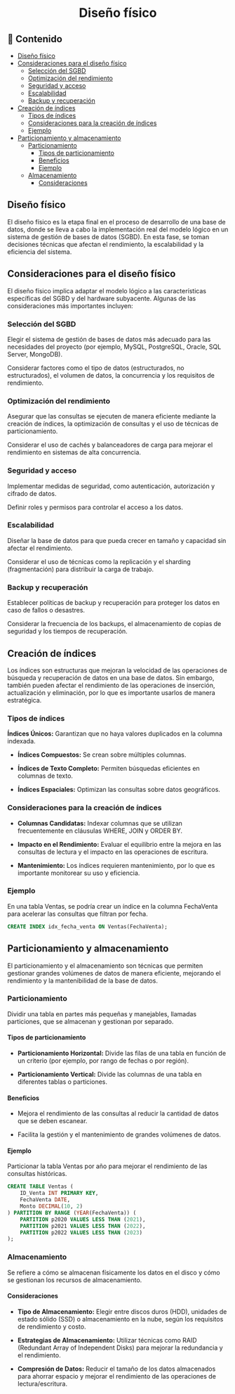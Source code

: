 <h1 align="center">Diseño físico</h1>

<h2>📑 Contenido</h2>

- [Diseño físico](#diseño-físico)
- [Consideraciones para el diseño físico](#consideraciones-para-el-diseño-físico)
  - [Selección del SGBD](#selección-del-sgbd)
  - [Optimización del rendimiento](#optimización-del-rendimiento)
  - [Seguridad y acceso](#seguridad-y-acceso)
  - [Escalabilidad](#escalabilidad)
  - [Backup y recuperación](#backup-y-recuperación)
- [Creación de índices](#creación-de-índices)
  - [Tipos de índices](#tipos-de-índices)
  - [Consideraciones para la creación de índices](#consideraciones-para-la-creación-de-índices)
  - [Ejemplo](#ejemplo)
- [Particionamiento y almacenamiento](#particionamiento-y-almacenamiento)
  - [Particionamiento](#particionamiento)
    - [Tipos de particionamiento](#tipos-de-particionamiento)
    - [Beneficios](#beneficios)
    - [Ejemplo](#ejemplo-1)
  - [Almacenamiento](#almacenamiento)
    - [Consideraciones](#consideraciones)

## Diseño físico

El diseño físico es la etapa final en el proceso de desarrollo de una base de datos, donde se lleva a cabo la implementación real del modelo lógico en un sistema de gestión de bases de datos (SGBD). En esta fase, se toman decisiones técnicas que afectan el rendimiento, la escalabilidad y la eficiencia del sistema.

## Consideraciones para el diseño físico

El diseño físico implica adaptar el modelo lógico a las características específicas del SGBD y del hardware subyacente. Algunas de las consideraciones más importantes incluyen:

### Selección del SGBD

Elegir el sistema de gestión de bases de datos más adecuado para las necesidades del proyecto (por ejemplo, MySQL, PostgreSQL, Oracle, SQL Server, MongoDB).

Considerar factores como el tipo de datos (estructurados, no estructurados), el volumen de datos, la concurrencia y los requisitos de rendimiento.

### Optimización del rendimiento

Asegurar que las consultas se ejecuten de manera eficiente mediante la creación de índices, la optimización de consultas y el uso de técnicas de particionamiento.

Considerar el uso de cachés y balanceadores de carga para mejorar el rendimiento en sistemas de alta concurrencia.

### Seguridad y acceso

Implementar medidas de seguridad, como autenticación, autorización y cifrado de datos.

Definir roles y permisos para controlar el acceso a los datos.

### Escalabilidad

Diseñar la base de datos para que pueda crecer en tamaño y capacidad sin afectar el rendimiento.

Considerar el uso de técnicas como la replicación y el sharding (fragmentación) para distribuir la carga de trabajo.

### Backup y recuperación

Establecer políticas de backup y recuperación para proteger los datos en caso de fallos o desastres.

Considerar la frecuencia de los backups, el almacenamiento de copias de seguridad y los tiempos de recuperación.

## Creación de índices

Los índices son estructuras que mejoran la velocidad de las operaciones de búsqueda y recuperación de datos en una base de datos. Sin embargo, también pueden afectar el rendimiento de las operaciones de inserción, actualización y eliminación, por lo que es importante usarlos de manera estratégica.

### Tipos de índices

**Índices Únicos:** Garantizan que no haya valores duplicados en la columna indexada.

- **Índices Compuestos:** Se crean sobre múltiples columnas.

- **Índices de Texto Completo:** Permiten búsquedas eficientes en columnas de texto.

- **Índices Espaciales:** Optimizan las consultas sobre datos geográficos.

### Consideraciones para la creación de índices

- **Columnas Candidatas:** Indexar columnas que se utilizan frecuentemente en cláusulas WHERE, JOIN y ORDER BY.

- **Impacto en el Rendimiento:** Evaluar el equilibrio entre la mejora en las consultas de lectura y el impacto en las operaciones de escritura.

- **Mantenimiento:** Los índices requieren mantenimiento, por lo que es importante monitorear su uso y eficiencia.

### Ejemplo

En una tabla Ventas, se podría crear un índice en la columna FechaVenta para acelerar las consultas que filtran por fecha.

```sql
CREATE INDEX idx_fecha_venta ON Ventas(FechaVenta);
```

## Particionamiento y almacenamiento

El particionamiento y el almacenamiento son técnicas que permiten gestionar grandes volúmenes de datos de manera eficiente, mejorando el rendimiento y la mantenibilidad de la base de datos.

### Particionamiento

Dividir una tabla en partes más pequeñas y manejables, llamadas particiones, que se almacenan y gestionan por separado.

#### Tipos de particionamiento

- **Particionamiento Horizontal:** Divide las filas de una tabla en función de un criterio (por ejemplo, por rango de fechas o por región).

- **Particionamiento Vertical:** Divide las columnas de una tabla en diferentes tablas o particiones.

#### Beneficios

- Mejora el rendimiento de las consultas al reducir la cantidad de datos que se deben escanear.

- Facilita la gestión y el mantenimiento de grandes volúmenes de datos.

#### Ejemplo

Particionar la tabla Ventas por año para mejorar el rendimiento de las consultas históricas.

```sql
CREATE TABLE Ventas (
    ID_Venta INT PRIMARY KEY,
    FechaVenta DATE,
    Monto DECIMAL(10, 2)
) PARTITION BY RANGE (YEAR(FechaVenta)) (
    PARTITION p2020 VALUES LESS THAN (2021),
    PARTITION p2021 VALUES LESS THAN (2022),
    PARTITION p2022 VALUES LESS THAN (2023)
);
```

### Almacenamiento

Se refiere a cómo se almacenan físicamente los datos en el disco y cómo se gestionan los recursos de almacenamiento.

#### Consideraciones

- **Tipo de Almacenamiento:** Elegir entre discos duros (HDD), unidades de estado sólido (SSD) o almacenamiento en la nube, según los requisitos de rendimiento y costo.

- **Estrategias de Almacenamiento:** Utilizar técnicas como RAID (Redundant Array of Independent Disks) para mejorar la redundancia y el rendimiento.

- **Compresión de Datos:** Reducir el tamaño de los datos almacenados para ahorrar espacio y mejorar el rendimiento de las operaciones de lectura/escritura.
